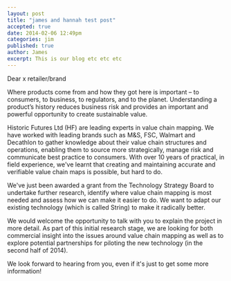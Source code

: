 ```yaml
---
layout: post
title: "james and hannah test post"
accepted: true
date: 2014-02-06 12:49pm
categories: jim
published: true
author: James 
excerpt: This is our blog etc etc etc 
---
```


Dear x retailer/brand

Where products come from and how they got here is important – to consumers, to business, to regulators, and to the planet. Understanding a product’s history reduces business risk and provides an important and powerful opportunity to create sustainable value.

Historic Futures Ltd (HF) are leading experts in value chain mapping. We have worked with leading brands such as M&S, FSC, Walmart and Decathlon to gather knowledge about their value chain structures and operations, enabling them to source more strategically, manage risk and communicate best practice to consumers. With over 10 years of practical, in field experience, we've learnt that creating and maintaining accurate and verifiable value chain maps is possible, but hard to do.

We've just been awarded a grant from the Technology Strategy Board to undertake further research, identify where value chain mapping is most needed and assess how we can make it easier to do. We want to adapt our existing technology (which is called String) to make it radically better.

We would welcome the opportunity to talk with you to explain the project in more detail. As part of this initial research stage, we are looking for both commercial insight into the issues around value chain mapping as well as to explore potential partnerships for piloting the new technology (in the second half of 2014).

We look forward to hearing from you, even if it's just to get some more information! 
